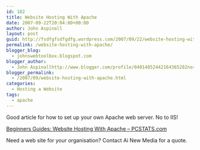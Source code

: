 ```yaml
---
id: 182
title: Website Hosting With Apache
date: 2007-09-22T20:04:00+00:00
author: John Aspinall
layout: post
guid: http://fsdfgfsdfgdfg.wordpress.com/2007/09/22/website-hosting-with-apache/
permalink: /website-hosting-with-apache/
blogger_blog:
  - johnswebtoolbox.blogspot.com
blogger_author:
  - John Aspinallhttp://www.blogger.com/profile/04014852442164365282noreply@blogger.com
blogger_permalink:
  - /2007/09/website-hosting-with-apache.html
categories:
  - Hosting a Website
tags:
  - apache
---
```

Good article for how to set up your own Apache web server. No to IIS!

[Beginners Guides: Website Hosting With Apache &#8211; PCSTATS.com](http://www.pcstats.com/articleview.cfm?articleid=1868&page=1) 

<div class="blogger-post-footer">
  Need a web site for your organisation? Contact Ai New Media for a quote.
</div>